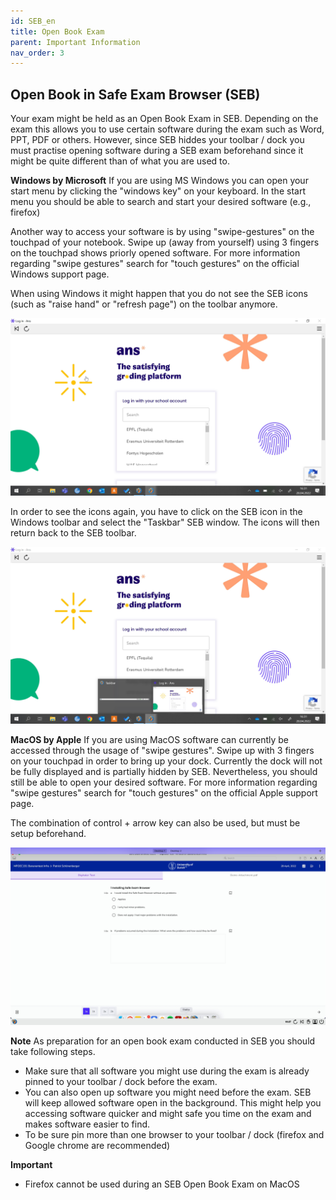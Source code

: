 ```yaml
---
id: SEB_en
title: Open Book Exam
parent: Important Information
nav_order: 3
---
```


## Open Book in Safe Exam Browser (SEB)
Your exam might be held as an Open Book Exam in SEB. Depending on the exam this allows you to use certain software during the exam such as Word, PPT, PDF or others. However, since SEB hiddes your toolbar / dock you must practise opening software during a SEB exam beforehand since it might be quite different than of what you are used to.

**Windows by Microsoft**
If you are using MS Windows you can open your start menu by clicking the "windows key" on your keyboard. In the start menu you should be able to search and start your desired software (e.g., firefox)

Another way to access your software is by using "swipe-gestures" on the touchpad of your notebook. Swipe up (away from yourself) using 3 fingers on the touchpad shows priorly opened software. For more information regarding "swipe gestures" search for "touch gestures" on the official Windows support page.

When using Windows it might happen that you do not see the SEB icons (such as "raise hand" or "refresh page") on the toolbar anymore.

[![openbook_sebtoolbar_01](assets/openbook_sebtoolbar_01.jpg)](assets/openbook_sebtoolbar_01.jpg)

In order to see the icons again, you have to click on the SEB icon in the Windows toolbar and select the "Taskbar" SEB window. The icons will then return back to the SEB toolbar.

[![openbook_sebtoolbar_02](assets/openbook_sebtoolbar_02.jpg)](assets/openbook_sebtoolbar_02.jpg)

**MacOS by Apple**
If you are using MacOS software can currently be accessed through the usage of "swipe gestures". Swipe up with 3 fingers on your touchpad in order to bring up your dock. Currently the dock will not be fully displayed and is partially hidden by SEB. Nevertheless, you should still be able to open your desired software. For more information regarding "swipe gestures" search for "touch gestures" on the official Apple support page.

The combination of control + arrow key can also be used, but must be setup beforehand.

[![icons-openbook_dock](assets/openbook_dock.jpg)](assets/openbook_dock.jpg)

**Note**
As preparation for an open book exam conducted in SEB you should take following steps.
* Make sure that all software you might use during the exam is already pinned to your toolbar / dock before the exam.
* You can also open up software you might need before the exam. SEB will keep allowed software open in the background. This might help you accessing software quicker and might safe you time on the exam and makes software easier to find.
* To be sure pin more than one browser to your toolbar / dock (firefox and Google chrome are recommended)

**Important**
* Firefox cannot be used during an SEB Open Book Exam on MacOS